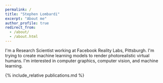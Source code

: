 ```yaml
---
permalink: /
title: "Stephen Lombardi"
excerpt: "About me"
author_profile: true
redirect_from: 
  - /about/
  - /about.html
---
```


I'm a Research Scientist working at Facebook Reality Labs, Pittsburgh. I'm trying to create machine learning models to render photorealistic virtual humans. I'm interested in computer graphics, computer vision, and machine learning.

{% include_relative publications.md %}
